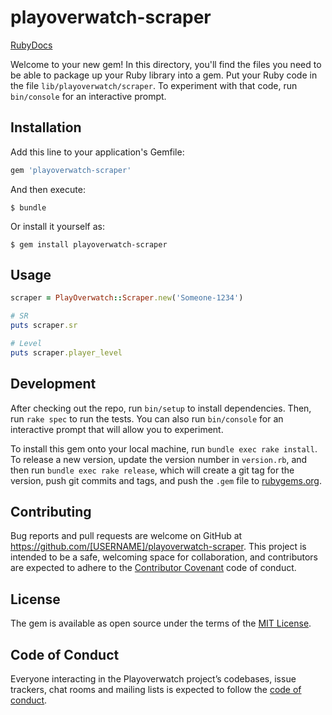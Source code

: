 # playoverwatch-scraper
[RubyDocs](https://www.rubydoc.info/github/bottleneckco/playoverwatch-scraper/master)

Welcome to your new gem! In this directory, you'll find the files you need to be able to package up your Ruby library into a gem. Put your Ruby code in the file `lib/playoverwatch/scraper`. To experiment with that code, run `bin/console` for an interactive prompt.

## Installation

Add this line to your application's Gemfile:

```ruby
gem 'playoverwatch-scraper'
```

And then execute:

    $ bundle

Or install it yourself as:

    $ gem install playoverwatch-scraper

## Usage

```ruby
scraper = PlayOverwatch::Scraper.new('Someone-1234')

# SR
puts scraper.sr

# Level
puts scraper.player_level
```

## Development

After checking out the repo, run `bin/setup` to install dependencies. Then, run `rake spec` to run the tests. You can also run `bin/console` for an interactive prompt that will allow you to experiment.

To install this gem onto your local machine, run `bundle exec rake install`. To release a new version, update the version number in `version.rb`, and then run `bundle exec rake release`, which will create a git tag for the version, push git commits and tags, and push the `.gem` file to [rubygems.org](https://rubygems.org).

## Contributing

Bug reports and pull requests are welcome on GitHub at https://github.com/[USERNAME]/playoverwatch-scraper. This project is intended to be a safe, welcoming space for collaboration, and contributors are expected to adhere to the [Contributor Covenant](http://contributor-covenant.org) code of conduct.

## License

The gem is available as open source under the terms of the [MIT License](https://opensource.org/licenses/MIT).

## Code of Conduct

Everyone interacting in the Playoverwatch project’s codebases, issue trackers, chat rooms and mailing lists is expected to follow the [code of conduct](https://github.com/[USERNAME]/playoverwatch-scraper/blob/master/CODE_OF_CONDUCT.md).
